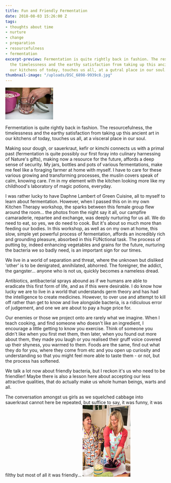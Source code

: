 ```yaml
---
title: Fun and Friendly Fermentation
date: 2018-08-03 15:26:00 Z
tags:
- thoughts about time
- nurture
- change
- preparation
- resourcefulness
- fermentation
excerpt-preview: Fermentation is quite rightly back in fashion. The resourcefulness,
  the timelessness and the earthy satisfaction from taking up this ancient art in
  our kitchens of today, touches us all, at a gutral place in our soul.
thumbnail-image: "/uploads/DSC_6898-9939c8.jpg"
---
```


![DSC_7087-7eebed.jpg](/uploads/DSC_7087-7eebed.jpg)

Fermentation is quite rightly back in fashion. The resourcefulness, the timelessness and the earthy satisfaction from taking up this ancient art in our kitchens of today, touches us all, at a visceral place in our soul.

Making sour dough, or sauerkraut, kefir or kimchi connects us with a primal past (fermentation is quite possibly our first foray into culinary harnessing of Nature's gifts), making now a resource for the future, affords a deep sense of security. My jars, bottles and pots of various fermentations, make me feel like a foraging farmer at home with myself. I have to care for these various growing and transforming processes, the muslin covers speak of calm, knowing care. I'm in my element with the kitchen looking more like my childhood's laboratory of magic potions, everyday.

I was rather lucky to have Daphne Lambert of Green Cuisine, all to myself to learn about fermentation. However, when I passed this on in my own Kitchen Therapy workshop, the sparks between this female group flew around the room... the photos from the night say it all, our campfire camaraderie, repartee and exchange, was deeply nurturing for us all. We do need to eat, so yes, we do need to cook.  But it's about so much more than feeding our bodies. In this workshop, as well as on my own at home, this slow, simple yet powerful process of fermentation, affords an incredibly rich and grounding pleasure, absorbed in this FUNctional task. The process of putting by, indeed enhancing vegetables and grains for the future, nurturing the bacteria we so badly need, is an important sign for our times.

We live in a world of separation and threat, where the unknown but disliked 'other' is to be denigrated, annihilated, abhorred. The foreigner, the addict, the gangster... anyone who is not us, quickly becomes a nameless dread. 

Antibiotics, antibacterial sprays abound as if we humans are able to eradicate this first form of life, and as if this were desirable. I do know how lucky we are to live in a world that understands germ theory and has had the intelligence to create medicines. However, to over use and attempt to kill off rather than get to know and live alongside bacteria, is a ridiculous error of judgement, and one we are about to pay a huge price for.

Our enemies or those we project onto are rarely what we imagine. When I teach cooking, and find someone who doesn't like an ingredient, I encourage a little getting to know you exercise. Think of someone you didn't like when you first met them, then later, when you found out more about them, they made you laugh or you realised their gruff voice covered up their shyness, you warmed to them. Foods are the same, find out what they do for you, where they come from etc and you open up curiosity and understanding so that you might feel more able to taste them - or not, but the process has softened.

We talk a lot now about friendly bacteria, but I reckon it's us who need to be friendlier! Maybe there is also a lesson here about accepting our less attractive qualities, that do actually make us whole human beings, warts and all.

The conversation amongst us girls as we squelched cabbage into sauerkraut cannot here be repeated, but suffice to say, it was funny, it was filthy but most of all it was friendly...
![DSC_7011-77fb2d.jpg](/uploads/DSC_7011-77fb2d.jpg)